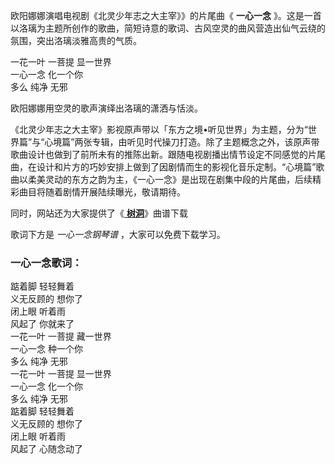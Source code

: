 

欧阳娜娜演唱电视剧《北灵少年志之大主宰》》的片尾曲《 **一心一念**
》。这是一首以洛璃为主题所创作的歌曲，简短诗意的歌词、古风空灵的曲风营造出仙气云绕的氛围，突出洛璃淡雅高贵的气质。

一花一叶 一菩提 显一世界  
一心一念 化一个你  
多么 纯净 无邪

欧阳娜娜用空灵的歌声演绎出洛璃的潇洒与恬淡。

《北灵少年志之大主宰》影视原声带以「东方之境•听见世界」为主题，分为“世界篇”与“心境篇”两张专辑，由听见时代操刀打造。除了主题概念之外，该原声带歌曲设计也做到了前所未有的推陈出新。跟随电视剧播出情节设定不同感觉的片尾曲，在设计和片方的巧妙安排上做到了因剧情而生的影视化音乐定制。“心境篇”歌曲以柔美灵动的东方之韵为主，《一心一念》是出现在剧集中段的片尾曲，后续精彩曲目将随着剧情开展陆续曝光，敬请期待。

同时，网站还为大家提供了《[ **树洞**](Music-10750-树洞-小欢喜插曲.html "树洞")》曲谱下载

歌词下方是 _一心一念钢琴谱_ ，大家可以免费下载学习。

### 一心一念歌词：

踮着脚 轻轻舞着  
义无反顾的 想你了  
闭上眼 听着雨  
风起了 你就来了  
一花一叶 一菩提 藏一世界  
一心一念 种一个你  
多么 纯净 无邪  
一花一叶 一菩提 显一世界  
一心一念 化一个你  
多么 纯净 无邪  
踮着脚 轻轻舞着  
义无反顾的 想你了  
闭上眼 听着雨  
风起了 心随念动了

